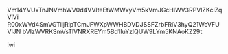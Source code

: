 Vm14YVUxTnJNVmhWV0d4VVlteEtWMWxyVm5kVmJGcHlWV3RPVlZKclZqVlVi
R00xWVd4SmVGTlljRlpTCmJFWXpWWHBDVDJSSFZrbFRiV3hyQ21WcVFUVlJN
bVIzWVRKSmVsTlVNRXREYm5Bd1luYzlQUW9LYm5KNAoKZ29t

iwi